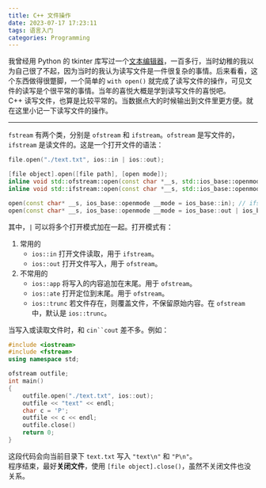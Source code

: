 ```yaml
---
title: C++ 文件操作
date: 2023-07-17 17:23:11
tags: 语言入门
categories: Programming
---
```


我曾经用 Python 的 tkinter 库写过一个<a style="border-bottom:none;" href="https://github.com/JoyWonderful/My-Python-File/blob/main/text-txt.py">文本编辑器</a>，一百多行，当时幼稚的我以为自己很了不起，因为当时的我认为读写文件是一件很复杂的事情。后来看看，这个东西做得很蹩脚，一个简单的 <code>with open()</code> 就完成了读写文件的操作，可见文件的读写是个很平常的事情。当年的喜悦大概是学到读写文件的喜悦吧。  
C++ 读写文件，也算是比较平常的。当数据点大的时候输出到文件里更方便。就在这里小记一下读写文件的操作。
<!--more-->

<hr>

`fstream` 有两个类，分别是 `ofstream` 和 `ifstream`。`ofstream` 是写文件的，`ifstream` 是读文件的。这是一个打开文件的语法：
```cpp
file.open("./text.txt", ios::in | ios::out);

[file object].open([file path], [open mode]);
inline void std::ofstream::open(const char *__s, std::ios_base::openmode __mode);
inline void std::ifstream::open(const char *__s, std::ios_base::openmode __mode);

open(const char* __s, ios_base::openmode __mode = ios_base::in); // ifstream
open(const char* __s, ios_base::openmode __mode = ios_base::out | ios_base::trunc); // ofstream
```
其中，`|` 可以将多个打开模式加在一起。打开模式有：
1. 常用的
    - `ios::in` 打开文件读取，用于 `ifstream`。
    - `ios::out` 打开文件写入，用于 `ofstream`。
2. 不常用的
    - `ios::app` 将写入的内容追加在末尾。用于 `ofstream`。
    - `ios::ate` 打开定位到末尾。用于 `ofstream`。
    - `ios::trunc` 若文件存在，则覆盖文件，不保留原始内容。在 `ofstream` 中，默认是 `ios::trunc`。

当写入或读取文件时，和 `cin``cout` 差不多。例如：
```cpp
#include <iostream>
#include <fstream>
using namespace std;

ofstream outfile;
int main()
{
    outfile.open("./text.txt", ios::out);
    outfile << "text" << endl;
    char c = 'P';
    outfile << c << endl;
    outfile.close()
    return 0;
}
```
这段代码会向当前目录下 `text.txt` 写入 `"text\n"` 和 `"P\n"`。  
程序结束，最好**关闭文件**，使用 `[file object].close()`，虽然不关闭文件也没关系。
